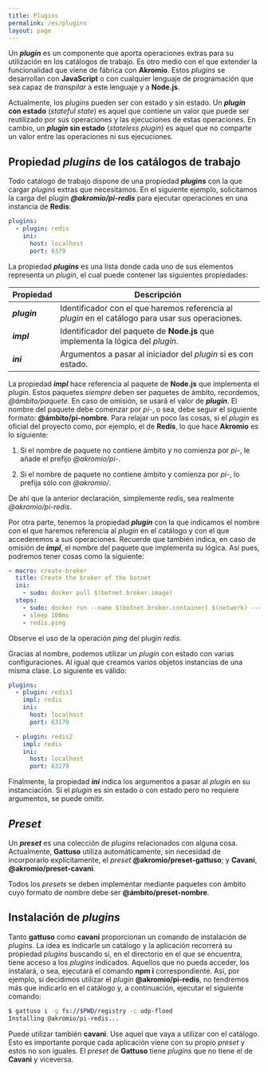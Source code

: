```yaml
---
title: Plugins
permalink: /es/plugins
layout: page
---
```


Un ***plugin*** es un componente que aporta operaciones extras para su utilización en los catálogos de trabajo.
Es otro medio con el que extender la funcionalidad que viene de fábrica con **Akromio**.
Estos *plugins* se desarrollan con **JavaScript** o con cualquier lenguaje de programación que sea capaz de *transpilar* a este lenguaje y a **Node.js**.

Actualmente, los *plugins* pueden ser con estado y sin estado.
Un ***plugin* con estado** (*stateful state*) es aquel que contiene un valor que puede ser reutilizado por sus operaciones y las ejecuciones de estas operaciones.
En cambio, un ***plugin* sin estado** (*stateless plugin*) es aquel que no comparte un valor entre las operaciones ni sus ejecuciones.

## Propiedad *plugins* de los catálogos de trabajo

Todo catálogo de trabajo dispone de una propiedad ***plugins*** con la que cargar *plugins* extras que necesitamos.
En el siguiente ejemplo, solicitamos la carga del plugin ***@akromio/pi-redis*** para ejecutar operaciones en una instancia de **Redis**:

```yaml
plugins:
  - plugin: redis
    ini:
      host: localhost
      port: 6379
```

La propiedad ***plugins*** es una lista donde cada uno de sus elementos representa un *plugin*, el cual puede contener las siguientes propiedades:

Propiedad | Descripción
-- | --
***plugin*** | Identificador con el que haremos referencia al *plugin* en el catálogo para usar sus operaciones.
***impl*** | Identificador del paquete de **Node.js** que implementa la lógica del *plugin*.
***ini*** | Argumentos a pasar al iniciador del *plugin* si es con estado.

La propiedad ***impl*** hace referencia al paquete de **Node.js** que implementa el *plugin*.
Estos paquetes *siempre* deben ser paquetes de ámbito, recordemos, *@ámbito/paquete*.
En caso de omisión, se usará el valor de ***plugin***.
El nombre del paquete debe comenzar por *pi-*, o sea, debe seguir el siguiente formato: **@ámbito/pi-nombre**.
Para relajar un poco las cosas, si el *plugin* es oficial del proyecto como, por ejemplo, el de **Redis**, lo que hace **Akromio** es lo siguiente:

1. Si el nombre de paquete no contiene ámbito y no comienza por *pi-*, le añade el prefijo *@akromio/pi-*.

2. Si el nombre de paquete no contiene ámbito y comienza por *pi-*, lo prefija sólo con *@akromio/*.

De ahí que la anterior declaración, simplemente *redis*, sea realmente *@akromio/pi-redis*.

Por otra parte, tenemos la propiedad ***plugin*** con la que indicamos el nombre con el que haremos referencia al *plugin* en el catálogo y con el que accederemos a sus operaciones.
Recuerde que también indica, en caso de omisión de ***impl***, el nombre del paquete que implementa su lógica.
Así pues, podremos tener cosas como la siguiente:

```yaml
- macro: create-broker
  title: Create the broker of the botnet
  ini:
    - sudo: docker pull $(botnet.broker.image)
  steps:
    - sudo: docker run --name $(botnet.broker.container) $(network) --rm -d -p 6379:6379 $(botnet.broker.image)
    - sleep 100ms
    - redis.ping
```

Observe el uso de la operación *ping* del plugin *redis*.

Gracias al nombre, podemos utilizar un *plugin* con estado con varias configuraciones.
Al igual que creamos varios objetos instancias de una misma clase.
Lo siguiente es válido:

```yaml
plugins:
  - plugin: redis1
    impl: redis
    ini:
      host: localhost
      port: 63179

  - plugin: redis2
    impl: redis
    ini:
      host: localhost
      port: 63279
```

Finalmente, la propiedad ***ini*** indica los argumentos a pasar al *plugin* en su instanciación.
Si el *plugin* es sin estado o con estado pero no requiere argumentos, se puede omitir.

## *Preset*

Un ***preset*** es una colección de *plugins* relacionados con alguna cosa.
Actualmente, **Gattuso** utiliza automáticamente, sin necesidad de incorporarlo explícitamente, el *preset* **@akromio/preset-gattuso**;
y **Cavani**, **@akromio/preset-cavani**.

Todos los *presets* se deben implementar mediante paquetes con ámbito cuyo formato de nombre debe ser **@ámbito/preset-nombre**.

## Instalación de *plugins*

Tanto **gattuso** como **cavani** proporcionan un comando de instalación de *plugins*.
La idea es indicarle un catálogo y la aplicación recorrerá su propiedad *plugins* buscando si, en el directorio en el que se encuentra, tiene acceso a los *plugins* indicados.
Aquellos que no pueda acceder, los instalará, o sea, ejecutará el comando **npm i** correspondiente.
Así, por ejemplo, si decidimos utilizar el *plugin* **@akromio/pi-redis**, no tendremos más que indicarlo en el catálogo y, a continuación, ejecutar el siguiente comando:

```bash
$ gattuso i -g fs://$PWD/registry -c udp-flood
Installing @akromio/pi-redis...
```

Puede utilizar también **cavani**.
Use aquel que vaya a utilizar con el catálogo.
Esto es importante porque cada aplicación viene con su propio *preset* y estos no son iguales.
El *preset* de **Gattuso** tiene *plugins* que no tiene el de **Cavani** y viceversa.
